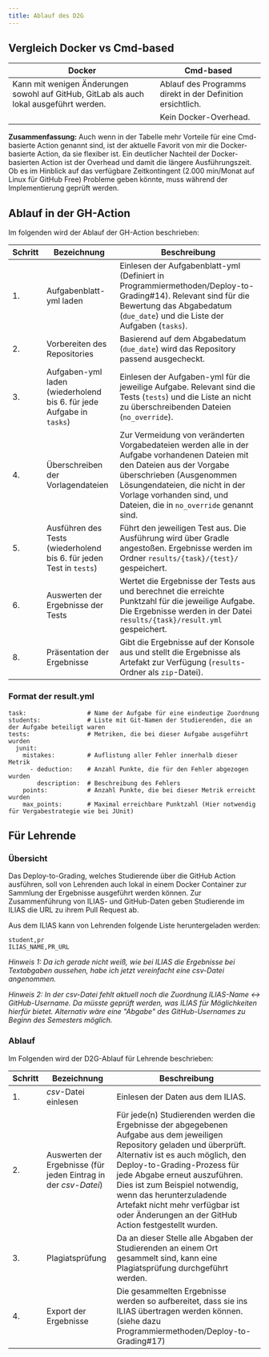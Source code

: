 ```yaml
---
title: Ablauf des D2G
---
```


## Vergleich Docker vs Cmd-based

|Docker|Cmd-based|
|--|--|
|Kann mit wenigen Änderungen sowohl auf GitHub, GitLab als auch lokal ausgeführt werden.|Ablauf des Programms direkt in der Definition ersichtlich.|
||Kein Docker-Overhead.|

**Zusammenfassung:** Auch wenn in der Tabelle mehr Vorteile für eine Cmd-basierte Action genannt sind, ist der aktuelle Favorit von mir die Docker-basierte Action, da sie flexiber ist. Ein deutlicher Nachteil der Docker-basierten Action ist der Overhead und damit die längere Ausführungszeit. Ob es im Hinblick auf das verfügbare Zeitkontingent (2.000 min/Monat auf Linux für GitHub Free) Probleme geben könnte, muss während der Implementierung geprüft werden.

## Ablauf in der GH-Action

Im folgenden wird der Ablauf der GH-Action beschrieben:

|Schritt|Bezeichnung|Beschreibung|
|--|--|--|
|1.|Aufgabenblatt-yml laden|Einlesen der Aufgabenblatt-yml (Definiert in Programmiermethoden/Deploy-to-Grading#14). Relevant sind für die Bewertung das Abgabedatum (`due_date`) und die Liste der Aufgaben (`tasks`).|
|2.|Vorbereiten des Repositories|Basierend auf dem Abgabedatum (`due_date`) wird das Repository passend ausgecheckt.|
|3.|Aufgaben-yml laden (wiederholend bis 6. für jede Aufgabe in `tasks`)|Einlesen der Aufgaben-yml für die jeweilige Aufgabe. Relevant sind die Tests (`tests`) und die Liste an nicht zu überschreibenden Dateien (`no_override`).|
|4.|Überschreiben der Vorlagendateien|Zur Vermeidung von veränderten Vorgabedateien werden alle in der Aufgabe vorhandenen Dateien mit den Dateien aus der Vorgabe überschrieben (Ausgenommen Lösungendateien, die nicht in der Vorlage vorhanden sind, und Dateien, die in `no_override` genannt sind.|
|5.|Ausführen des Tests (wiederholend bis 6. für jeden Test in `tests`)|Führt den jeweiligen Test aus. Die Ausführung wird über Gradle angestoßen. Ergebnisse werden im Ordner `results/{task}/{test}/` gespeichert.|
|6.|Auswerten der Ergebnisse der Tests|Wertet die Ergebnisse der Tests aus und berechnet die erreichte Punktzahl für die jeweilige Aufgabe. Die Ergebnisse werden in der Datei `results/{task}/result.yml` gespeichert.|
|8.|Präsentation der Ergebnisse|Gibt die Ergebnisse auf der Konsole aus und stellt die Ergebnisse als Artefakt zur Verfügung (`results`-Ordner als `zip`-Datei).|

### Format der result.yml

```
task:                 # Name der Aufgabe für eine eindeutige Zuordnung
students:             # Liste mit Git-Namen der Studierenden, die an der Aufgabe beteiligt waren
tests:                # Metriken, die bei dieser Aufgabe ausgeführt wurden
  junit:
    mistakes:         # Auflistung aller Fehler innerhalb dieser Metrik
      - deduction:    # Anzahl Punkte, die für den Fehler abgezogen wurden
        description:  # Beschreibung des Fehlers
    points:           # Anzahl Punkte, die bei dieser Metrik erreicht wurden
    max_points:       # Maximal erreichbare Punktzahl (Hier notwendig für Vergabestrategie wie bei JUnit)
```

## Für Lehrende

### Übersicht

Das Deploy-to-Grading, welches Studierende über die GitHub Action ausführen, soll von Lehrenden auch lokal in einem Docker Container zur Sammlung der Ergebnisse ausgeführt werden können. Zur Zusammenführung von ILIAS- und GitHub-Daten geben Studierende im ILIAS die URL zu ihrem Pull Request ab.

Aus dem ILIAS kann von Lehrenden folgende Liste heruntergeladen werden:
```
student,pr
ILIAS_NAME,PR_URL
```
*Hinweis 1: Da ich gerade nicht weiß, wie bei ILIAS die Ergebnisse bei Textabgaben aussehen, habe ich jetzt vereinfacht eine csv-Datei angenommen.*

*Hinweis 2: In der csv-Datei fehlt aktuell noch die Zuordnung ILIAS-Name <-> GitHub-Username. Da müsste geprüft werden, was ILIAS für Möglichkeiten hierfür bietet. Alternativ wäre eine "Abgabe" des GitHub-Usernames zu Beginn des Semesters möglich.*

### Ablauf

Im Folgenden wird der D2G-Ablauf für Lehrende beschrieben:

|Schritt|Bezeichnung|Beschreibung|
|--|--|--|
|1.|*csv*-Datei einlesen|Einlesen der Daten aus dem ILIAS.|
|2.|Auswerten der Ergebnisse (für jeden Eintrag in der *csv-Datei*)|Für jede(n) Studierenden werden die Ergebnisse der abgegebenen Aufgabe aus dem jeweiligen Repository geladen und überprüft. Alternativ ist es auch möglich, den Deploy-to-Grading-Prozess für jede Abgabe erneut auszuführen. Dies ist zum Beispiel notwendig, wenn das herunterzuladende Artefakt nicht mehr verfügbar ist oder Änderungen an der GitHub Action festgestellt wurden.|
|3.|Plagiatsprüfung|Da an dieser Stelle alle Abgaben der Studierenden an einem Ort gesammelt sind, kann eine Plagiatsprüfung durchgeführt werden.|
|4.|Export der Ergebnisse|Die gesammelten Ergebnisse werden so aufbereitet, dass sie ins ILIAS übertragen werden können. (siehe dazu Programmiermethoden/Deploy-to-Grading#17)|
